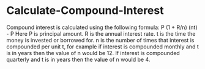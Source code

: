 # Calculate-Compound-Interest
Compound interest is calculated using the following formula:  P (1 + R/n) (nt) - P
Here P is principal amount.
R is the annual interest rate.
t is the time the money is invested or borrowed for.
n is the number of times that interest is compounded per unit t, for example if interest is compounded monthly and t is in years then the value of n would be 12. If interest is compounded quarterly and t is in years then the value of n would be 4.
